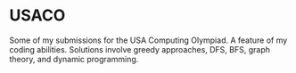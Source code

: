 # USACO
Some of my submissions for the USA Computing Olympiad.
A feature of my coding abilities. Solutions involve greedy approaches, DFS, BFS, graph theory, and dynamic programming.
